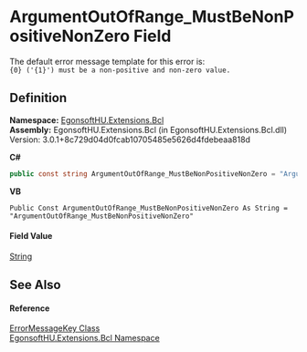 # ArgumentOutOfRange_MustBeNonPositiveNonZero Field


The default error message template for this error is:  
`{0} ('{1}') must be a non-positive and non-zero value.`



## Definition
**Namespace:** <a href="N_EgonsoftHU_Extensions_Bcl.md">EgonsoftHU.Extensions.Bcl</a>  
**Assembly:** EgonsoftHU.Extensions.Bcl (in EgonsoftHU.Extensions.Bcl.dll) Version: 3.0.1+8c729d04d0fcab10705485e5626d4fdebeaa818d

**C#**
``` C#
public const string ArgumentOutOfRange_MustBeNonPositiveNonZero = "ArgumentOutOfRange_MustBeNonPositiveNonZero"
```
**VB**
``` VB
Public Const ArgumentOutOfRange_MustBeNonPositiveNonZero As String = "ArgumentOutOfRange_MustBeNonPositiveNonZero"
```



#### Field Value
<a href="https://learn.microsoft.com/dotnet/api/system.string" target="_blank" rel="noopener noreferrer">String</a>

## See Also


#### Reference
<a href="T_EgonsoftHU_Extensions_Bcl_ErrorMessageKey.md">ErrorMessageKey Class</a>  
<a href="N_EgonsoftHU_Extensions_Bcl.md">EgonsoftHU.Extensions.Bcl Namespace</a>  
